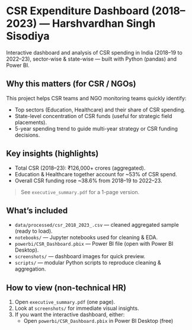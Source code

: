 # CSR Expenditure Dashboard (2018–2023) — Harshvardhan Singh Sisodiya

Interactive dashboard and analysis of CSR spending in India (2018–19 to 2022–23), sector-wise & state-wise — built with Python (pandas) and Power BI.

## Why this matters (for CSR / NGOs)
This project helps CSR teams and NGO monitoring teams quickly identify:
- Top sectors (Education, Healthcare) and their share of CSR spending.
- State-level concentration of CSR funds (useful for strategic field placements).
- 5-year spending trend to guide multi-year strategy or CSR funding decisions.

## Key insights (highlights)
- Total CSR (2018–23): ₹126,000+ crores (aggregated).  
- Education & Healthcare together account for ~53% of CSR spend.  
- Overall CSR funding rose ~38.6% from 2018–19 to 2022–23.

> See `executive_summary.pdf` for a 1-page version.

## What’s included
- `data/processed/csr_2018_2023_.csv` — cleaned aggregated sample (ready to load).  
- `notebooks/` — Jupyter notebooks used for cleaning & EDA.  
- `powerbi/CSR_Dashboard.pbix` — Power BI file (open with Power BI Desktop).  
- `screenshots/` — dashboard images for quick preview.  
- `scripts/` — modular Python scripts to reproduce cleaning & aggregation.

## How to view (non-technical HR)
1. Open `executive_summary.pdf` (one page).  
2. Look at `screenshots/` for immediate visual insights.  
3. If you want the interactive dashboard, either:
   - Open `powerbi/CSR_Dashboard.pbix` in Power BI Desktop (free)

